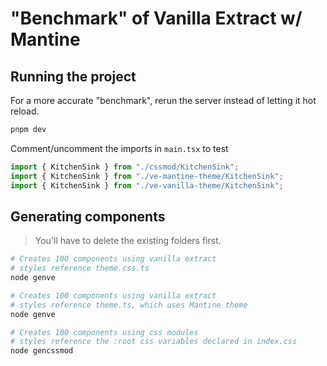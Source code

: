 # "Benchmark" of Vanilla Extract w/ Mantine

## Running the project

For a more accurate "benchmark", rerun the server instead of letting it hot reload.

```bash
pnpm dev
```

Comment/uncomment the imports in `main.tsx` to test

```ts
import { KitchenSink } from "./cssmod/KitchenSink";
import { KitchenSink } from "./ve-mantine-theme/KitchenSink";
import { KitchenSink } from "./ve-vanilla-theme/KitchenSink";
```

## Generating components

> You'll have to delete the existing folders first.

```bash
# Creates 100 components using vanilla extract
# styles reference theme.css.ts
node genve

# Creates 100 components using vanilla extract
# styles reference theme.ts, which uses Mantine theme
node genve

# Creates 100 components using css modules
# styles reference the :root css variables declared in index.css
node gencssmod
```
